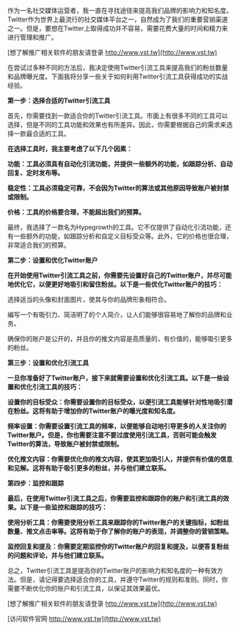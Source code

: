 作为一名社交媒体运营者，我一直在寻找途径来提高我们品牌的影响力和知名度。Twitter作为世界上最流行的社交媒体平台之一，自然成为了我们的重要营销渠道之一。但是，要想在Twitter上取得成功并不容易，需要花费大量的时间和精力来进行管理和推广。

[想了解推广相关软件的朋友请登录 http://www.vst.tw](http://www.vst.tw)

在尝试过多种不同的方法后，我决定使用Twitter引流工具来提高我们的粉丝数量和品牌曝光度。下面我将分享一些关于如何利用Twitter引流工具获得成功的实战经验。

**第一步：选择合适的Twitter引流工具**

首先，你需要找到一款适合你的Twitter引流工具。市面上有很多不同的工具可以选择，但是不同的工具功能和效果也有所差异。因此，你需要根据自己的需求来选择一款最合适的工具。

**在选择工具时，我主要考虑了以下几个因素：**

**功能：工具必须具有自动化引流功能，并提供一些额外的功能，如跟踪分析、自动回复、定时发布等。**

**稳定性：工具必须稳定可靠，不会因为Twitter的算法或其他原因导致账户被封禁或限制。**

**价格：工具的价格要合理，不能超出我们的预算。**

最终，我选择了一款名为Hypegrowth的工具。它不仅提供了自动化引流功能，还有一些额外的功能，如跟踪分析和自定义目标受众等。此外，它的价格也很合理，非常适合我们的预算。

**第二步：设置和优化Twitter账户**

**在开始使用Twitter引流工具之前，你需要先设置好自己的Twitter账户，并尽可能地优化它，以便更好地吸引和留住粉丝。以下是一些优化Twitter账户的技巧：**

选择适当的头像和封面图片，使其与你的品牌形象相符合。

编写一个有吸引力、简洁明了的个人简介，让人们能够很容易地了解你的品牌和业务。

确保你的账户是公开的，并且你的推文内容是高质量的，有价值的，能够吸引更多的粉丝。

**第三步：设置和优化引流工具**

**一旦你准备好了Twitter账户，接下来就需要设置和优化引流工具。以下是一些设置和优化引流工具的技巧：**

**设置你的目标受众：你需要设置你的目标受众，以便引流工具能够针对性地吸引潜在粉丝。这将有助于增加你的Twitter账户的曝光度和知名度。**

**频率设置：你需要设置引流工具的频率，以便能够自动地引导更多的人关注你的Twitter账户。但是，你也需要注意不要过度使用引流工具，否则可能会触发Twitter的算法，导致账户被封禁或限制。**

**优化推文内容：你需要优化你的推文内容，使其更加吸引人，并提供有价值的信息和见解。这将有助于吸引更多的粉丝，并与他们建立联系。**

**第四步：监控和跟踪**

**最后，在使用Twitter引流工具之后，你需要监控和跟踪你的账户和引流工具的效果。以下是一些监控和跟踪的技巧：**

**使用分析工具：你需要使用分析工具来跟踪你的Twitter账户的关键指标，如粉丝数量、推文点击率等。这将有助于你了解你的账户的表现，并调整你的营销策略。**

**监控回复和提及：你需要定期监控你的Twitter账户的回复和提及，以便答复粉丝的问题和评论，并与他们建立联系。**

总之，Twitter引流工具是提高你的Twitter账户的影响力和知名度的一种有效方法。但是，请记得要选择适合你的工具，并遵守Twitter的规则和准则。同时，你需要不断优化你的账户和引流工具，以保证其效果最优。

[想了解推广相关软件的朋友请登录 http://www.vst.tw](http://www.vst.tw)


[访问软件官网 http://www.vst.tw](http://www.vst.tw)
